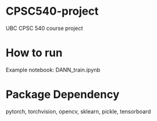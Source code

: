 # CPSC540-project
UBC CPSC 540 course project 

# How to run
Example notebook: DANN_train.ipynb

# Package Dependency
pytorch, torchvision, opencv, sklearn, pickle, tensorboard
